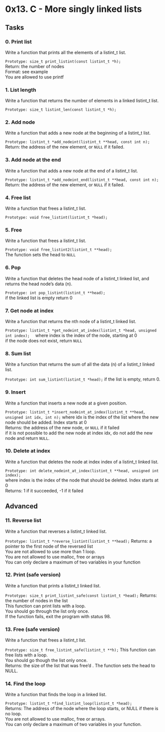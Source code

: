 # 0x13. C - More singly linked lists

## Tasks

### 0. Print list
Write a function that prints all the elements of a listint_t list.  

`Prototype: size_t print_listint(const listint_t *h);`  
Return: the number of nodes  
Format: see example  
You are allowed to use printf  


### 1. List length  
Write a function that returns the number of elements in a linked listint_t list.  

`Prototype: size_t listint_len(const listint_t *h);`

### 2. Add node
Write a function that adds a new node at the beginning of a listint_t list.  

`Prototype: listint_t *add_nodeint(listint_t **head, const int n);`
Return: the address of the new element, or `NULL` if it failed.  

###  3. Add node at the end
Write a function that adds a new node at the end of a listint_t list.  

`Prototype: listint_t *add_nodeint_end(listint_t **head, const int n);`
Return: the address of the new element, or `NULL` if it failed.  

### 4. Free list
Write a function that frees a listint_t list.  

`Prototype: void free_listint(listint_t *head);`

### 5. Free

Write a function that frees a listint_t list.  

`Prototype: void free_listint2(listint_t **head);`  
The function sets the head to `NULL`  

### 6. Pop
Write a function that deletes the head node of a listint_t linked list, and returns the head node’s data (n).  

`Prototype: int pop_listint(listint_t **head);`  
if the linked list is empty return 0 

### 7. Get node at index

Write a function that returns the nth node of a listint_t linked list.  

`Prototype: listint_t *get_nodeint_at_index(listint_t *head, unsigned int index);  ` 
where index is the index of the node, starting at 0  
if the node does not exist, return `NULL`  


### 8. Sum list

Write a function that returns the sum of all the data (n) of a listint_t linked list.  

`Prototype: int sum_listint(listint_t *head);`
if the list is empty, return 0.  


### 9. Insert
Write a function that inserts a new node at a given position.  

`Prototype: listint_t *insert_nodeint_at_index(listint_t **head, unsigned int idx, int n);`
where idx is the index of the list where the new node should be added. Index starts at 0  
Returns: the address of the new node, or `NULL` if it failed    
if it is not possible to add the new node at index idx, do not add the new node and return `NULL`.  

### 10. Delete at index
Write a function that deletes the node at index index of a listint_t linked list.  

`Prototype: int delete_nodeint_at_index(listint_t **head, unsigned int index);`  
where index is the index of the node that should be deleted. Index starts at 0  
Returns: 1 if it succeeded, -1 if it failed  

## Advanced
### 11. Reverse list

Write a function that reverses a listint_t linked list.  

`Prototype: listint_t *reverse_listint(listint_t **head);`
Returns: a pointer to the first node of the reversed list  
You are not allowed to use more than 1 loop.  
You are not allowed to use malloc, free or arrays  
You can only declare a maximum of two variables in your function  


### 12. Print (safe version)

Write a function that prints a listint_t linked list.  

`Prototype: size_t print_listint_safe(const listint_t *head);`
Returns: the number of nodes in the list  
This function can print lists with a loop.  
You should go through the list only once.  
If the function fails, exit the program with status 98.  


### 13. Free (safe version)
Write a function that frees a listint_t list.  

`Prototype: size_t free_listint_safe(listint_t **h);`
This function can free lists with a loop.  
You should go though the list only once.  
Returns: the size of the list that was free’d . 
The function sets the head to NULL. 

### 14. Find the loop
Write a function that finds the loop in a linked list.  

`Prototype: listint_t *find_listint_loop(listint_t *head);`  
Returns: The address of the node where the loop starts, or NULL if there is no loop.  
You are not allowed to use malloc, free or arrays.  
You can only declare a maximum of two variables in your function.  